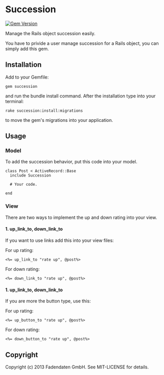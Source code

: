 # Succession

[![Gem Version](https://badge.fury.io/rb/succession.png)](http://badge.fury.io/rb/succession)

Manage the Rails object succession easily.

You have to privide a user manage succession for a Rails object, you can simply
add this gem.

## Installation

Add to your Gemfile:

    gem succession

and run the bundle install command.
After the installation type into your terminal:

    rake succession:install:migrations

to move the gem's migrations into your application.

## Usage

### Model

To add the succession behavior, put this code into your model.

    class Post < ActiveRecord::Base
      include Succession

      # Your code.

    end

### View

There are two ways to implement the up and down rating into your view.

#### 1. up_link_to, down_link_to

If you want to use links add this into your view files:

For up rating:

    <%= up_link_to "rate up", @post%>

For down rating:

    <%= down_link_to "rate up", @post%>

#### 1. up_link_to, down_link_to

If you are more the button type, use this:

For up rating:

    <%= up_button_to "rate up", @post%>

For down rating:

    <%= down_button_to "rate up", @post%>

## Copyright

Copyright (c) 2013 Fadendaten GmbH. See MIT-LICENSE for details.

